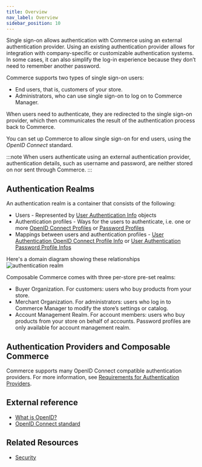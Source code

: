 ```yaml
---
title: Overview
nav_label: Overview
sidebar_position: 10
---
```


Single sign-on allows authentication with Commerce using an external authentication provider. Using an existing authentication provider allows for integration with company-specific or customizable authentication systems. In some cases, it can also simplify the log-in experience because they don’t need to remember another password.

Commerce supports two types of single sign-on users:

- End users, that is, customers of your store.
- Administrators, who can use single sign-on to log on to Commerce Manager.

When users need to authenticate, they are redirected to the single sign-on provider, which then communicates the result of the authentication process back to Commerce.

You can set up Commerce to allow single sign-on for end users, using the *OpenID Connect* standard.

:::note
When users authenticate using an external authentication provider, authentication details, such as username and password, are neither stored on nor sent through Commerce.
:::

## Authentication Realms

An authentication realm is a container that consists of the following:

- Users -  Represented by [User Authentication Info](/docs/authentication/single-sign-on/user-authentication-info-api/overview) objects
- Authentication profiles - Ways for the users to authenticate, i.e. one or more [OpenID Connect Profiles](/docs/authentication/single-sign-on/openid-connect-profiles-api/openid-connect-profiles-api-overview) or [Password Profiles](/docs/authentication/single-sign-on/password-profiles-api/overview.md)
- Mappings between users and authentication profiles - [User Authentication OpenID Connect Profile Info](/docs/authentication/single-sign-on/user-authentication-openid-connect-profile-api/openid-connect-profile-overview.md) or [User Authentication Password Profile Infos](/docs/authentication/single-sign-on/user-authentication-password-profiles-api/password-profile-overview.md)

Here's a domain diagram showing these relationships
![authentication realm](/assets/authentication-realm-domain.png)


Composable Commerce comes with three per-store pre-set realms:

- Buyer Organization. For customers: users who buy products from your store.
- Merchant Organization. For administrators: users who log in to Commerce Manager to modify the store’s settings or catalog.
- Account Management Realm. For account members: users who buy products from your store on behalf of accounts. Password profiles are only available for account management realm.

## Authentication Providers and Composable Commerce

Commerce supports many OpenID Connect compatible authentication providers. For more information, see [Requirements for Authentication Providers](/guides/How-To/Authentication/get-single-sign-on-customer-token#requirements-for-authentication-providers).

## External reference

- [What is OpenID?](https://openid.net/foundation/)
- [OpenID Connect standard](https://openid.net/connect/)

## Related Resources

- [Security](/docs/authentication/security)
